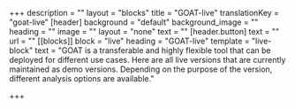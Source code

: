 +++
description = ""
layout = "blocks"
title = "GOAT-live"
translationKey = "goat-live"
[header]
background = "default"
background_image = ""
heading = ""
image = ""
layout = "none"
text = ""
[header.button]
text = ""
url = ""
[[blocks]]
block = "live"
heading = "GOAT-live"
template = "live-block"
text = "GOAT is a transferable and highly flexible tool that can be deployed for different use cases. Here are all live versions that are currently maintained as demo versions. Depending on the purpose of the version, different analysis options are available."

+++
